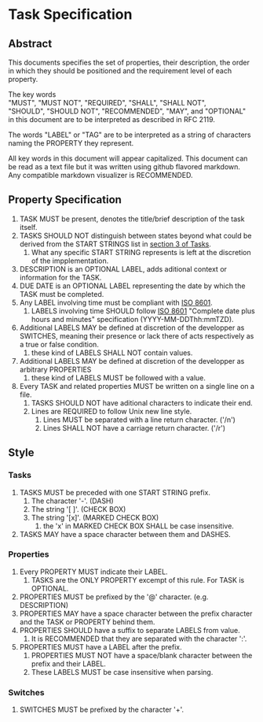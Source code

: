 # Task Specification

## Abstract

This documents specifies the set of properties, their description, the order in which they should be positioned and the requirement level of each property.  

The key words  
"MUST", "MUST NOT", "REQUIRED", "SHALL", "SHALL NOT",  
"SHOULD", "SHOULD NOT", "RECOMMENDED",  "MAY", and "OPTIONAL"  
in this document are to be interpreted as described in RFC 2119.

The words "LABEL" or "TAG" are to be interpreted as a string of characters naming the PROPERTY they represent.

All key words in this document will appear capitalized.
This document can be read as a text file but it was written using github flavored markdown.  
Any compatible markdown visualizer is RECOMMENDED.

## Property Specification

1. TASK MUST be present, denotes the title/brief description of the task itself.
2. TASKS SHOULD NOT distinguish between states beyond what could be derived from the START STRINGS list in [section 3 of Tasks](###Tasks).
   1. What any specific START STRING represents is left at the discretion of the impplementation.
3. DESCRIPTION is an OPTIONAL LABEL, adds aditional context or information for the TASK.
4. DUE DATE is an OPTIONAL LABEL representing the date by which the TASK must be completed.
5. Any LABEL involving time must be compliant with [ISO 8601](https://www.w3.org/TR/NOTE-datetime).
   1. LABELS involving time SHOULD follow [ISO 8601](https://www.w3.org/TR/NOTE-datetime) "Complete date plus hours and minutes" specification (YYYY-MM-DDThh:mmTZD).
6. Additional LABELS MAY be defined at discretion of the developper as SWITCHES, meaning their presence or lack there of acts respectively as a true or false condition.
   1. these kind of LABELS SHALL NOT contain values.
7. Additional LABELS MAY be defined at discretion of the developper as arbitrary PROPERTIES
   1. these kind of LABELS MUST be followed with a value.
8. Every TASK and related properties MUST be written on a single line on a file.
   1. TASKS SHOULD NOT have aditional characters to indicate their end.
   2. Lines are REQUIRED to follow Unix new line style.
      1. Lines MUST be separated with a line return character. ('/n')
      2. Lines SHALL NOT have a carriage return character. ('/r')

## Style

### Tasks

1. TASKS MUST be preceded with one START STRING prefix.
   1. The character '-'. (DASH)
   2. The string '[ ]'. (CHECK BOX)
   3. The string '[x]'. (MARKED CHECK BOX)
      1. the 'x' in MARKED CHECK BOX SHALL be case insensitive.
2. TASKS MAY have a space character between them and DASHES.

### Properties

1. Every PROPERTY MUST indicate their LABEL.
   1. TASKS are the ONLY PROPERTY excempt of this rule. For TASK is OPTIONAL.
2. PROPERTIES MUST be prefixed by the '@' character. (e.g. DESCRIPTION)
3. PROPERTIES MAY have a space character between the prefix character and the TASK or PROPERTY behind them.
4. PROPERTIES  SHOULD have a suffix to separate LABELS from value.
   1. It is RECOMMENDED that they are separated with the character ':'.
5. PROPERTIES MUST have a LABEL after the prefix.
   1. PROPERTIES MUST NOT have a space/blank character between the prefix and their LABEL.
   2. These LABELS MUST be case insensitive when parsing.

### Switches

1. SWITCHES MUST be prefixed by the character '+'.
